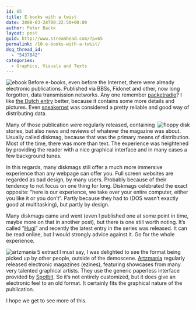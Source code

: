 ```yaml
---
id: 65
title: E-books with a twist
date: 2008-03-28T00:22:50+00:00
author: Peter Backx
layout: post
guid: http://www.streamhead.com/?p=65
permalink: /10-e-books-with-a-twist/
dsq_thread_id:
  - "5437842"
categories:
  - Graphics, Visuals and Texts
---
```

[<img src="http://www.streamhead.com/wp-content/uploads/2008/03/ebook.thumbnail.jpg" alt="ebook" align="left" />](http://www.streamhead.com/wp-content/uploads/2008/03/ebook.jpg "ebook")Before e-books, even before the Internet, there were already electronic publications. Published via BBSs, Fidonet and other, now long forgotten, data transmission networks. Any one remember [packetradio](http://en.wikipedia.org/wiki/Packet_radio)? I like [the Dutch entry](http://nl.wikipedia.org/wiki/Packet-Radio) better, because it contains some more details and pictures. Even [sneakernet](http://en.wikipedia.org/wiki/Sneakernet) was considered a pretty reliable and good way of distributing data.

<a href="http://www.streamhead.com/10-e-books-with-a-twist/floppy-disk/" rel="attachment wp-att-67" title="floppy disk"><img src="http://www.streamhead.com/wp-content/uploads/2008/03/floppy.thumbnail.jpg" alt="floppy disk" align="right" /></a>Many of those publication were regularly released, containing stories, but also news and reviews of whatever the magazine was about. Usually called diskmag, because that was the primary means of distribution. Most of the time, there was more than text. The experience was heightened by providing the reader with a nice graphical interface and in many cases a few background tunes.

In this regards, many diskmags still offer a much more immersive experience than any webpage can offer you. Full screen websites are regarded as bad design, by many users. Probably because of their tendency to not focus on one thing for long. Diskmags celebrated the exact opposite: &#8220;here is our experience, we take over your entire computer, either you like it or you don&#8217;t&#8221;. Partly because they had to (DOS wasn&#8217;t exactly good at multitasking), but partly by design.

Many diskmags came and went (even I published one at some point in time, maybe more on that in another post), but there is one still worth noting. It&#8217;s called &#8220;[Hugi](http://www.hugi.scene.org/main.php)&#8221; and recently the latest entry in the series was released. It can be read online, but I would strongly advice against it. Go for the whole experience.

<a href="http://www.streamhead.com/10-e-books-with-a-twist/artzmania-5-extract/" rel="attachment wp-att-68" title="artzmania 5 extract"><img src="http://www.streamhead.com/wp-content/uploads/2008/03/artzmania5.thumbnail.png" alt="artzmania 5 extract" align="left" /></a>

I must say, I was delighted to see the format being picked up by other people, outside of the demoscene. <a href="http://www.artzmania.com/" target="_blank">Artzmania</a> regularly released electronic magazines (ezines), featuring showcases from many very talented graphical artists. They use the generic paperless interface provided by <a href="http://www.spotbit.com/main/" target="_blank">Spotbit</a>. So it&#8217;s not entirely customized, but it does give an electronic feel to an old format. It certainly fits the graphical nature of the publication.

I hope we get to see more of this.

<!-- AddThis Advanced Settings generic via filter on the_content -->

<!-- AddThis Share Buttons generic via filter on the_content -->